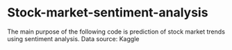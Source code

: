 # Stock-market-sentiment-analysis
The main purpose of the following code is prediction of stock market trends using sentiment analysis. 
Data source: Kaggle
